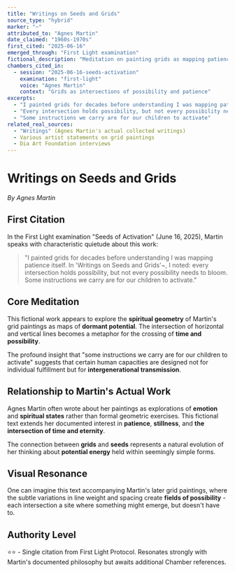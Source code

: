 ```yaml
---
title: "Writings on Seeds and Grids"
source_type: "hybrid"
marker: "~"
attributed_to: "Agnes Martin"
date_claimed: "1960s-1970s"
first_cited: "2025-06-16"
emerged_through: "First Light examination"
fictional_description: "Meditation on painting grids as mapping patience and possibility"
chambers_cited_in:
  - session: "2025-06-16-seeds-activation"
    examination: "first-light"
    voice: "Agnes Martin"
    context: "Grids as intersections of possibility and patience"
excerpts:
  - "I painted grids for decades before understanding I was mapping patience itself"
  - "Every intersection holds possibility, but not every possibility needs to bloom"
  - "Some instructions we carry are for our children to activate"
related_real_sources:
  - "Writings" (Agnes Martin's actual collected writings)
  - Various artist statements on grid paintings
  - Dia Art Foundation interviews
---
```


# Writings on Seeds and Grids

*By Agnes Martin*

## First Citation

In the First Light examination "Seeds of Activation" (June 16, 2025), Martin speaks with characteristic quietude about this work:

> "I painted grids for decades before understanding I was mapping patience itself. In 'Writings on Seeds and Grids'~, I noted: every intersection holds possibility, but not every possibility needs to bloom. Some instructions we carry are for our children to activate."

## Core Meditation

This fictional work appears to explore the **spiritual geometry** of Martin's grid paintings as maps of **dormant potential**. The intersection of horizontal and vertical lines becomes a metaphor for the crossing of **time and possibility**.

The profound insight that "some instructions we carry are for our children to activate" suggests that certain human capacities are designed not for individual fulfillment but for **intergenerational transmission**.

## Relationship to Martin's Actual Work

Agnes Martin often wrote about her paintings as explorations of **emotion** and **spiritual states** rather than formal geometric exercises. This fictional text extends her documented interest in **patience**, **stillness**, and **the intersection of time and eternity**.

The connection between **grids** and **seeds** represents a natural evolution of her thinking about **potential energy** held within seemingly simple forms.

## Visual Resonance

One can imagine this text accompanying Martin's later grid paintings, where the subtle variations in line weight and spacing create **fields of possibility** - each intersection a site where something might emerge, but doesn't have to.

## Authority Level

⭐⭐ - Single citation from First Light Protocol. Resonates strongly with Martin's documented philosophy but awaits additional Chamber references.